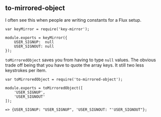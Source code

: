 ## to-mirrored-object

I often see this when people are writing constants for a Flux setup.
    
    var keyMirror = require('key-mirror');

    module.exports = keyMirror({
        USER_SIGNUP:  null
        USER_SIGNOUT: null
    });

`toMirroredObject` saves you from having to type `null` values.
The obvious trade off being that you have to quote the array keys. 
It still two less keystrokes per item.
 
    var toMirroredObject = require('to-mirrored-object');

    module.exports = toMirroredObject([
        'USER_SIGNUP',
        'USER_SIGNOUT' 
    ]);

    => {USER_SIGNUP: "USER_SIGNUP", 'USER_SIGNOUT: "'USER_SIGNOUT"};
  